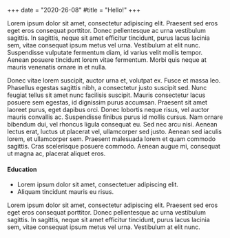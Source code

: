 +++
date = "2020-26-08"
#title = "Hello!"
+++

<!-- ![This is me][1] -->

Lorem ipsum dolor sit amet, consectetur adipiscing elit. Praesent sed eros eget eros consequat porttitor. Donec pellentesque ac urna vestibulum sagittis. In sagittis, neque sit amet efficitur tincidunt, purus lacus lacinia sem, vitae consequat ipsum metus vel urna. Vestibulum at elit nunc. Suspendisse vulputate fermentum diam, id varius velit mollis tempor. Aenean posuere tincidunt lorem vitae fermentum. Morbi quis neque at mauris venenatis ornare in et nulla.

Donec vitae lorem suscipit, auctor urna et, volutpat ex. Fusce et massa leo. Phasellus egestas sagittis nibh, a consectetur justo suscipit sed. Nunc feugiat tellus sit amet nunc facilisis suscipit. Mauris consectetur lacus posuere sem egestas, id dignissim purus accumsan. Praesent sit amet laoreet purus, eget dapibus orci. Donec lobortis neque risus, vel auctor mauris convallis ac. Suspendisse finibus purus id mollis cursus. Nam ornare bibendum dui, vel rhoncus ligula consequat eu. Sed nec arcu nisi. Aenean lectus erat, luctus ut placerat vel, ullamcorper sed justo. Aenean sed iaculis lorem, et ullamcorper sem. Praesent malesuada lorem et quam commodo sagittis. Cras scelerisque posuere commodo. Aenean augue mi, consequat ut magna ac, placerat aliquet eros. 


#### Education

* Lorem ipsum dolor sit amet, consectetuer adipiscing elit.
* Aliquam tincidunt mauris eu risus.



Lorem ipsum dolor sit amet, consectetur adipiscing elit. Praesent sed eros eget eros consequat porttitor. Donec pellentesque ac urna vestibulum sagittis. In sagittis, neque sit amet efficitur tincidunt, purus lacus lacinia sem, vitae consequat ipsum metus vel urna. Vestibulum at elit nunc.

[1]: /img/about.jpg
